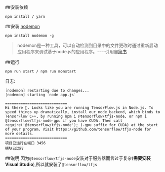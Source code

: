 ##安装依赖
```shell
npm install / yarn 
```
##安装 <a href="https://nodemon.io/">nodemon</a> 
```shell
npm install nodemon -g
```
>nodemon是一种工具，可以自动检测到目录中的文件更改时通过重新启动应用程序来调试基于node.js的应用程序。----引用自<a href="https://www.jianshu.com/p/f60e14db0b4e">简书</a>

##运行
```shell
npm run start / npm run monstart
```
日志:
```log
[nodemon] restarting due to changes...
[nodemon] starting `node app.js`

============================
Hi there 👋. Looks like you are running TensorFlow.js in Node.js. To speed things up dramatically, install our node backend, which binds to TensorFlow C++, by running npm i @tensorflow/tfjs-node, or npm i @tensorflow/tfjs-node-gpu if you have CUDA. Then call require('@tensorflow/tfjs-node'); (-gpu suffix for CUDA) at the start of your program. Visit https://github.com/tensorflow/tfjs-node for more details.     
============================
项目已运行在端口 3456
模块已运行
```
##说明
因为`@tensorflow/tfjs-node`安装对于服务器而言过于复杂(<b>需要安装Visual Studio</b>),所以就安装了`@tensorflow/tfjs`